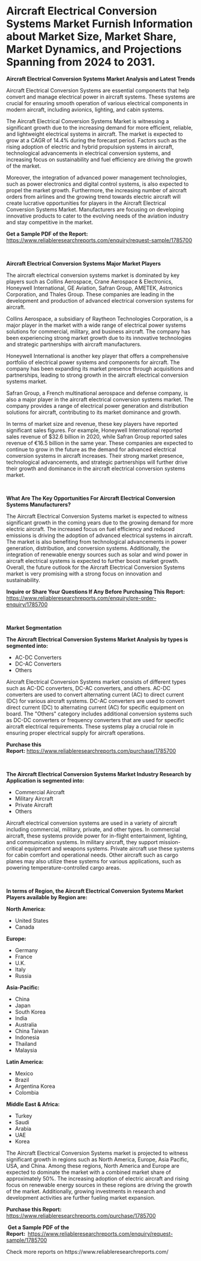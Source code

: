 <p><h1>Aircraft Electrical Conversion Systems Market Furnish Information about Market Size, Market Share, Market Dynamics, and Projections Spanning from 2024 to 2031.</h1></p><p><strong>Aircraft Electrical Conversion Systems Market Analysis and Latest Trends</strong></p>
<p><p>Aircraft Electrical Conversion Systems are essential components that help convert and manage electrical power in aircraft systems. These systems are crucial for ensuring smooth operation of various electrical components in modern aircraft, including avionics, lighting, and cabin systems.</p><p>The Aircraft Electrical Conversion Systems Market is witnessing a significant growth due to the increasing demand for more efficient, reliable, and lightweight electrical systems in aircraft. The market is expected to grow at a CAGR of 14.4% during the forecast period. Factors such as the rising adoption of electric and hybrid propulsion systems in aircraft, technological advancements in electrical conversion systems, and increasing focus on sustainability and fuel efficiency are driving the growth of the market.</p><p>Moreover, the integration of advanced power management technologies, such as power electronics and digital control systems, is also expected to propel the market growth. Furthermore, the increasing number of aircraft orders from airlines and the growing trend towards electric aircraft will create lucrative opportunities for players in the Aircraft Electrical Conversion Systems Market. Manufacturers are focusing on developing innovative products to cater to the evolving needs of the aviation industry and stay competitive in the market.</p></p>
<p><strong>Get a Sample PDF of the Report:&nbsp;</strong> <a href="https://www.reliableresearchreports.com/enquiry/request-sample/1785700">https://www.reliableresearchreports.com/enquiry/request-sample/1785700</a></p>
<p>&nbsp;</p>
<p><strong>Aircraft Electrical Conversion Systems Major Market Players</strong></p>
<p><p>The aircraft electrical conversion systems market is dominated by key players such as Collins Aerospace, Crane Aerospace & Electronics, Honeywell International, GE Aviation, Safran Group, AMETEK, Astronics Corporation, and Thales Group. These companies are leading in the development and production of advanced electrical conversion systems for aircraft.</p><p>Collins Aerospace, a subsidiary of Raytheon Technologies Corporation, is a major player in the market with a wide range of electrical power systems solutions for commercial, military, and business aircraft. The company has been experiencing strong market growth due to its innovative technologies and strategic partnerships with aircraft manufacturers.</p><p>Honeywell International is another key player that offers a comprehensive portfolio of electrical power systems and components for aircraft. The company has been expanding its market presence through acquisitions and partnerships, leading to strong growth in the aircraft electrical conversion systems market.</p><p>Safran Group, a French multinational aerospace and defense company, is also a major player in the aircraft electrical conversion systems market. The company provides a range of electrical power generation and distribution solutions for aircraft, contributing to its market dominance and growth.</p><p>In terms of market size and revenue, these key players have reported significant sales figures. For example, Honeywell International reported sales revenue of $32.6 billion in 2020, while Safran Group reported sales revenue of €16.5 billion in the same year. These companies are expected to continue to grow in the future as the demand for advanced electrical conversion systems in aircraft increases. Their strong market presence, technological advancements, and strategic partnerships will further drive their growth and dominance in the aircraft electrical conversion systems market.</p></p>
<p>&nbsp;</p>
<p><strong>What Are The Key Opportunities For Aircraft Electrical Conversion Systems Manufacturers?</strong></p>
<p><p>The Aircraft Electrical Conversion Systems market is expected to witness significant growth in the coming years due to the growing demand for more electric aircraft. The increased focus on fuel efficiency and reduced emissions is driving the adoption of advanced electrical systems in aircraft. The market is also benefiting from technological advancements in power generation, distribution, and conversion systems. Additionally, the integration of renewable energy sources such as solar and wind power in aircraft electrical systems is expected to further boost market growth. Overall, the future outlook for the Aircraft Electrical Conversion Systems market is very promising with a strong focus on innovation and sustainability.</p></p>
<p><strong>Inquire or Share Your Questions If Any Before Purchasing This Report:</strong> <a href="https://www.reliableresearchreports.com/enquiry/pre-order-enquiry/1785700">https://www.reliableresearchreports.com/enquiry/pre-order-enquiry/1785700</a></p>
<p>&nbsp;</p>
<p><strong>Market Segmentation</strong></p>
<p><strong>The Aircraft Electrical Conversion Systems Market Analysis by types is segmented into:</strong></p>
<p><ul><li>AC-DC Converters</li><li>DC-AC Converters</li><li>Others</li></ul></p>
<p><p>Aircraft Electrical Conversion Systems market consists of different types such as AC-DC converters, DC-AC converters, and others. AC-DC converters are used to convert alternating current (AC) to direct current (DC) for various aircraft systems. DC-AC converters are used to convert direct current (DC) to alternating current (AC) for specific equipment on board. The "Others" category includes additional conversion systems such as DC-DC converters or frequency converters that are used for specific aircraft electrical requirements. These systems play a crucial role in ensuring proper electrical supply for aircraft operations.</p></p>
<p><strong>Purchase this Report:&nbsp;</strong><a href="https://www.reliableresearchreports.com/purchase/1785700">https://www.reliableresearchreports.com/purchase/1785700</a></p>
<p>&nbsp;</p>
<p><strong>The Aircraft Electrical Conversion Systems Market Industry Research by Application is segmented into:</strong></p>
<p><ul><li>Commercial Aircraft</li><li>Military Aircraft</li><li>Private Aircraft</li><li>Others</li></ul></p>
<p><p>Aircraft electrical conversion systems are used in a variety of aircraft including commercial, military, private, and other types. In commercial aircraft, these systems provide power for in-flight entertainment, lighting, and communication systems. In military aircraft, they support mission-critical equipment and weapons systems. Private aircraft use these systems for cabin comfort and operational needs. Other aircraft such as cargo planes may also utilize these systems for various applications, such as powering temperature-controlled cargo areas.</p></p>
<p>&nbsp;</p>
<p><strong>In terms of Region, the Aircraft Electrical Conversion Systems Market Players available by Region are:</strong></p>
<p>
    <p> <strong> North America: </strong>
        <ul>
            <li>United States</li>
            <li>Canada</li>
        </ul>
        </p> 
    <p> <strong> Europe: </strong>
        <ul>
            <li>Germany</li>
            <li>France</li>
            <li>U.K.</li>
            <li>Italy</li>
            <li>Russia</li>
        </ul>
        </p> 
    <p> <strong> Asia-Pacific: </strong>
        <ul>
            <li>China</li>
            <li>Japan</li>
            <li>South Korea</li>
            <li>India</li>
            <li>Australia</li>
            <li>China Taiwan</li>
            <li>Indonesia</li>
            <li>Thailand</li>
            <li>Malaysia</li>
        </ul>
        </p> 
    <p> <strong> Latin America: </strong>
        <ul>
            <li>Mexico</li>
            <li>Brazil</li>
            <li>Argentina Korea</li>
            <li>Colombia</li>
        </ul>
        </p> 
    <p> <strong> Middle East & Africa: </strong>
        <ul>
            <li>Turkey</li>
            <li>Saudi</li>
            <li>Arabia</li>
            <li>UAE</li>
            <li>Korea</li>
        </ul>
    </p>
    </p>
<p><p>The Aircraft Electrical Conversion Systems market is projected to witness significant growth in regions such as North America, Europe, Asia Pacific, USA, and China. Among these regions, North America and Europe are expected to dominate the market with a combined market share of approximately 50%. The increasing adoption of electric aircraft and rising focus on renewable energy sources in these regions are driving the growth of the market. Additionally, growing investments in research and development activities are further fueling market expansion.</p></p>
<p><strong>Purchase this Report: </strong><a href="https://www.reliableresearchreports.com/purchase/1785700">https://www.reliableresearchreports.com/purchase/1785700</a></p>
<p>&nbsp;<strong>Get a Sample PDF of the Report:&nbsp;&nbsp;</strong><a href="https://www.reliableresearchreports.com/enquiry/request-sample/1785700">https://www.reliableresearchreports.com/enquiry/request-sample/1785700</a></p>
<p><strong></strong></p>
<p>Check more reports on https://www.reliableresearchreports.com/</p>